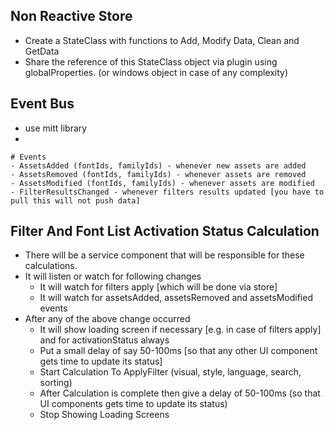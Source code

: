 ## Non Reactive Store

- Create a StateClass with functions to Add, Modify Data, Clean and GetData
- Share the reference of this StateClass object via plugin using globalProperties. (or windows object in case of any complexity)

## Event Bus

- use mitt library
- 

    # Events
    - AssetsAdded (fontIds, familyIds) - whenever new assets are added
    - AssetsRemoved (fontIds, familyIds) - whenever assets are removed
    - AssetsModified (fontIds, familyIds) - whenever assets are modified
    - FilterResultsChanged - whenever filters results updated [you have to pull this will not push data]

## Filter And Font List Activation Status Calculation

- There will be a service component that will be responsible for these calculations.
- It will listen or watch for following changes
    - It will watch for filters apply [which will be done via store]
    - It will watch for assetsAdded, assetsRemoved and assetsModified events
- After any of the above change occurred
    - It will show loading screen if necessary [e.g. in case of filters apply] and for activationStatus always
    - Put a small delay of say 50-100ms [so that any other UI component gets time to update its status]
    - Start Calculation To ApplyFilter (visual, style, language, search, sorting)
    - After Calculation is complete then give a delay of 50-100ms (so that UI components gets time to update its status)
    - Stop Showing Loading Screens



